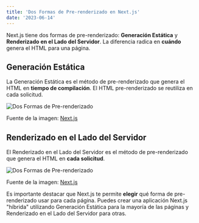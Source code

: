 ```yaml
---
title: 'Dos Formas de Pre-renderizado en Next.js'
date: '2023-06-14'
---
```


Next.js tiene dos formas de pre-renderizado: **Generación Estática** y **Renderizado en el Lado del Servidor**. La diferencia radica en **cuándo** genera el HTML para una página.

## Generación Estática

La Generación Estática es el método de pre-renderizado que genera el HTML en **tiempo de compilación**. El HTML pre-renderizado se reutiliza en cada solicitud.

![Dos Formas de Pre-renderizado](https://nextjs.org/static/images/learn/data-fetching/static-generation.png)

Fuente de la imagen: [Next.js](https://nextjs.org/static/images/learn/data-fetching/static-generation.png)

## Renderizado en el Lado del Servidor

El Renderizado en el Lado del Servidor es el método de pre-renderizado que genera el HTML en **cada solicitud**.

![Dos Formas de Pre-renderizado](https://nextjs.org/static/images/learn/data-fetching/server-side-rendering.png)

Fuente de la imagen: [Next.js](https://nextjs.org/static/images/learn/data-fetching/server-side-rendering.png)

Es importante destacar que Next.js te permite **elegir** qué forma de pre-renderizado usar para cada página. Puedes crear una aplicación Next.js "híbrida" utilizando Generación Estática para la mayoría de las páginas y Renderizado en el Lado del Servidor para otras.
